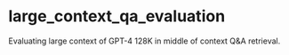 # large_context_qa_evaluation
Evaluating large context of GPT-4 128K in middle of context Q&amp;A retrieval.
